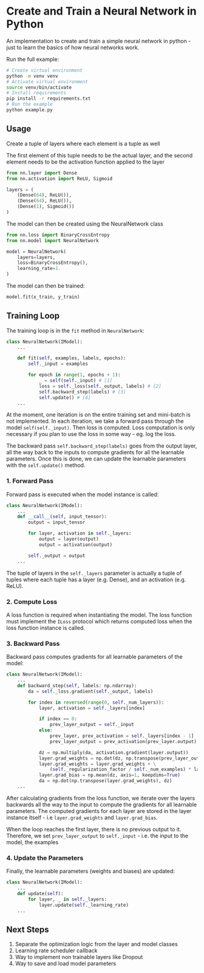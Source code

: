# Create and Train a Neural Network in Python

An implementation to create and train a simple neural network in python - just to learn the basics of how neural networks work.

Run the full example:

```bash
# Create virtual environment
python -m venv venv
# Activate virtual environment
source venv/bin/activate
# Install requirements
pip install -r requirements.txt
# Run the example
python example.py
```

## Usage

Create a tuple of layers where each element is a tuple as well

The first element of this tuple needs to be the actual layer, and the second element needs to be the activation function applied to the layer

```python
from nn.layer import Dense
from nn.activation import ReLU, Sigmoid

layers = (
    (Dense(64), ReLU()),
    (Dense(64), ReLU()),
    (Dense(1), Sigmoid())
)
```

The model can then be created using the NeuralNetwork class

```python
from nn.loss import BinaryCrossEntropy
from nn.model import NeuralNetwork

model = NeuralNetwork(
    layers=layers,
    loss=BinaryCrossEntropy(),
    learning_rate=1.
)
```

The model can then be trained:

```python
model.fit(x_train, y_train)
```

## Training Loop

The training loop is in the `fit` method in `NeuralNetwork`:

```python
class NeuralNetwork(IModel):
    ...

    def fit(self, examples, labels, epochs):
        self._input = examples

        for epoch in range(1, epochs + 1):
            _ = self(self._input) # [1]
            loss = self._loss(self._output, labels) # [2]
            self.backward_step(labels) # [3]
            self.update() # [4]
    ...
```

At the moment, one iteration is on the entire training set and mini-batch is not implemented.
In each iteration, we take a forward pass through the model `self(self._input)`.
Then loss is computed. Loss computation is only necessary if you plan to use the loss in some way - eg. log the loss.

The backward pass `self.backward_step(labels)` goes from the output layer, all the way
back to the inputs to compute gradients for all the learnable parameters. Once this is done,
we can update the learnable parameters with the `self.update()` method.

### 1. Forward Pass

Forward pass is executed when the model instance is called:

```python
class NeuralNetwork(IModel):
    ...
    def __call__(self, input_tensor):
        output = input_tensor

        for layer, activation in self._layers:
            output = layer(output)
            output = activation(output)

        self._output = output
    ...
```

The tuple of layers in the `self._layers` parameter is actually a tuple of tuples where
each tuple has a layer (e.g. Dense), and an activation (e.g. ReLU).

### 2. Compute Loss

A loss function is required when instantiating the model. The loss function must implement the `ILoss` protocol
which returns computed loss when the loss function instance is called.

### 3. Backward Pass

Backward pass computes gradients for all learnable parameters of the model:

```python
class NeuralNetwork(IModel):
    ...
    def backward_step(self, labels: np.ndarray):
        da = self._loss.gradient(self._output, labels)

        for index in reversed(range(0, self._num_layers)):
            layer, activation = self._layers[index]

            if index == 0:
                prev_layer_output = self._input
            else:
                prev_layer, prev_activation = self._layers[index - 1]
                prev_layer_output = prev_activation(prev_layer.output)

            dz = np.multiply(da, activation.gradient(layer.output))
            layer.grad_weights = np.dot(dz, np.transpose(prev_layer_output)) / self._num_examples
            layer.grad_weights = layer.grad_weights + \
                (self._regularization_factor / self._num_examples) * layer.weights
            layer.grad_bias = np.mean(dz, axis=1, keepdims=True)
            da = np.dot(np.transpose(layer.grad_weights), dz)
    ...
```

After calculating gradients from the loss function, we iterate over the layers
backwards all the way to the input to compute the gradients for all learnable parameters.
The computed gradients for each layer are stored in the layer instance itself - i.e
`layer.grad_weights` and `layer.grad_bias`.

When the loop reaches the first layer, there is no previous output to it. Therefore, we set
`prev_layer_output` to `self._input` - i.e. the input to the model, the examples

### 4. Update the Parameters

Finally, the learnable parameters (weights and biases) are updated:

```python
class NeuralNetwork(IModel):
    ...
    def update(self):
        for layer, _ in self._layers:
            layer.update(self._learning_rate)
    ...
```

## Next Steps

1. Separate the optimization logic from the layer and model classes
2. Learning rate scheduler callback
3. Way to implement non trainable layers like Dropout
4. Way to save and load model parameters
